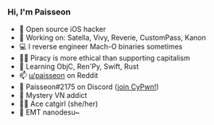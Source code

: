 ### Hi, I'm Paisseon

- 🍎 Open source iOS hacker
- 🔭 Working on: Satella, Vivy, Reverie, CustomPass, Kanon
- 💻 I reverse engineer Mach-O binaries sometimes
- 🏴‍☠️ Piracy is more ethical than supporting capitalism
- 🌱 Learning ObjC, Ren'Py, Swift, Rust
- 📫 [u/paisseon](https://reddit.com/u/paisseon) on Reddit
- 👾 Paisseon#2175 on Discord ([join CyPwn!](https://discord.gg/cZ2gBRZvwW))
- 📕 Mystery VN addict
- 🏳️‍🌈 Ace catgirl (she/her)
- 💜 EMT nanodesu~
